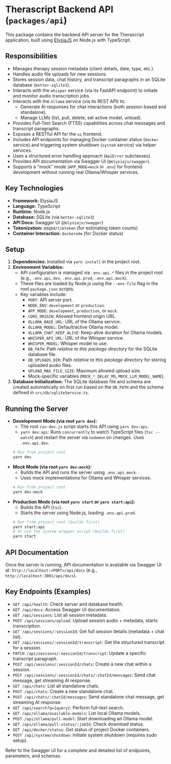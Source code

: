 # Therascript Backend API (`packages/api`)

This package contains the backend API server for the Therascript application, built using [ElysiaJS](https://elysiajs.com/) on Node.js with TypeScript.

## Responsibilities

*   Manages therapy session metadata (client details, date, type, etc.).
*   Handles audio file uploads for new sessions.
*   Stores session data, chat history, and transcript paragraphs in an SQLite database (`better-sqlite3`).
*   Interacts with the `whisper` service (via its FastAPI endpoint) to initiate and monitor audio transcription jobs.
*   Interacts with the `ollama` service (via its REST API) to:
    *   Generate AI responses for chat interactions (both session-based and standalone).
    *   Manage LLMs (list, pull, delete, set active model, unload).
*   Provides Full-Text Search (FTS5) capabilities across chat messages and transcript paragraphs.
*   Exposes a RESTful API for the `ui` frontend.
*   Includes API endpoints for managing Docker container status (`docker` service) and triggering system shutdown (`system` service) via helper services.
*   Uses a structured error handling approach (`ApiError` subclasses).
*   Provides API documentation via Swagger UI (`@elysiajs/swagger`).
*   Supports a "mock" mode (`APP_MODE=mock` in `.env`) for frontend development without running real Ollama/Whisper services.

## Key Technologies

*   **Framework:** ElysiaJS
*   **Language:** TypeScript
*   **Runtime:** Node.js
*   **Database:** SQLite (via `better-sqlite3`)
*   **API Docs:** Swagger UI (`@elysiajs/swagger`)
*   **Tokenization:** `@dqbd/tiktoken` (for estimating token counts)
*   **Container Interaction:** `dockerode` (for Docker status)

## Setup

1.  **Dependencies:** Installed via `yarn install` in the project root.
2.  **Environment Variables:**
    *   API configuration is managed via `.env.api.*` files in the project root (e.g., `.env.api.dev`, `.env.api.prod`, `.env.api.mock`).
    *   These files are loaded by Node.js using the `--env-file` flag in the root `package.json` scripts.
    *   Key variables include:
        *   `PORT`: API server port.
        *   `NODE_ENV`: `development` or `production`.
        *   `APP_MODE`: `development`, `production`, or `mock`.
        *   `CORS_ORIGIN`: Allowed frontend origin URL.
        *   `OLLAMA_BASE_URL`: URL of the Ollama service.
        *   `OLLAMA_MODEL`: Default/active Ollama model.
        *   `OLLAMA_CHAT_KEEP_ALIVE`: Keep-alive duration for Ollama models.
        *   `WHISPER_API_URL`: URL of the Whisper service.
        *   `WHISPER_MODEL`: Whisper model to use.
        *   `DB_PATH`: Path *relative to this package directory* for the SQLite database file.
        *   `DB_UPLOADS_DIR`: Path *relative to this package directory* for storing uploaded audio files.
        *   `UPLOAD_MAX_FILE_SIZE`: Maximum allowed upload size.
        *   Mock-specific variables (`MOCK_*_DELAY_MS`, `MOCK_LLM_MODEL_NAME`).
3.  **Database Initialization:** The SQLite database file and schema are created automatically on first run based on the `DB_PATH` and the schema defined in `src/db/sqliteService.ts`.

## Running the Server

*   **Development Mode (via root `yarn dev`):**
    *   The root `run-dev.js` script starts this API using `yarn dev:api`.
    *   `yarn dev:api`: Runs `concurrently` to watch TypeScript files (`tsc --watch`) and restart the server via `nodemon` on changes. Uses `.env.api.dev`.
    ```bash
    # Run from project root
    yarn dev
    ```
*   **Mock Mode (via root `yarn dev:mock`):**
    *   Builds the API and runs the server using `.env.api.mock`.
    *   Uses mock implementations for Ollama and Whisper services.
    ```bash
    # Run from project root
    yarn dev:mock
    ```
*   **Production Mode (via root `yarn start` or `yarn start:api`):**
    *   Builds the API (`tsc`).
    *   Starts the server using Node.js, loading `.env.api.prod`.
    ```bash
    # Run from project root (builds first)
    yarn start:api
    # Or use the system wrapper script (builds first)
    yarn start
    ```

## API Documentation

Once the server is running, API documentation is available via Swagger UI at: `http://localhost:<PORT>/api/docs` (e.g., `http://localhost:3001/api/docs`).

## Key Endpoints (Examples)

*   `GET /api/health`: Check server and database health.
*   `GET /api/docs`: Access Swagger UI documentation.
*   `GET /api/sessions`: List all session metadata.
*   `POST /api/sessions/upload`: Upload session audio + metadata, starts transcription.
*   `GET /api/sessions/:sessionId`: Get full session details (metadata + chat list).
*   `GET /api/sessions/:sessionId/transcript`: Get the structured transcript for a session.
*   `PATCH /api/sessions/:sessionId/transcript`: Update a specific transcript paragraph.
*   `POST /api/sessions/:sessionId/chats`: Create a new chat within a session.
*   `POST /api/sessions/:sessionId/chats/:chatId/messages`: Send chat message, get streaming AI response.
*   `GET /api/chats`: List all standalone chats.
*   `POST /api/chats`: Create a new standalone chat.
*   `POST /api/chats/:chatId/messages`: Send standalone chat message, get streaming AI response.
*   `GET /api/search?q={query}`: Perform full-text search.
*   `GET /api/ollama/available-models`: List local Ollama models.
*   `POST /api/ollama/pull-model`: Start downloading an Ollama model.
*   `GET /api/ollama/pull-status/:jobId`: Check download status.
*   `GET /api/docker/status`: Get status of project Docker containers.
*   `POST /api/system/shutdown`: Initiate system shutdown (requires sudo setup).

Refer to the Swagger UI for a complete and detailed list of endpoints, parameters, and schemas.
